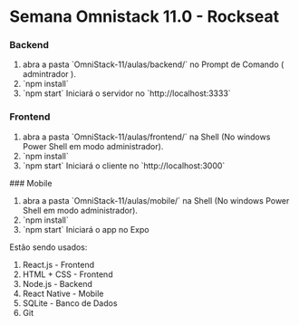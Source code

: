 <h1> Semana Omnistack 11.0 - Rockseat </h1>


### Backend 
<ol>
<li>  abra a pasta `OmniStack-11/aulas/backend/` no Prompt de Comando ( admintrador ). </li>
<li> `npm install` </li>
<li> `npm start` Iniciará o servidor no `http://localhost:3333` </li>
</ol>

### Frontend 
 <ol>
<li>  abra a pasta `OmniStack-11/aulas/frontend/` na Shell (No windows Power Shell em modo administrador). </li>
<li> `npm install` </li>
<li> `npm start` Iniciará o cliente no `http://localhost:3000` </li>
</ol>
### Mobile 
<ol>
<li>  abra a pasta `OmniStack-11/aulas/mobile/` na Shell (No windows Power Shell em modo administrador). </li>
<li>  `npm install`</li>
<li>  `npm start` Iniciará o app no Expo </li>
</ol>
<p>Estão sendo usados:</p>
<ol>
  <li>React.js - Frontend </li>
  <li>HTML + CSS - Frontend</li>
  <li>Node.js - Backend</li>
  <li>React Native - Mobile</li>
  <li>SQLite - Banco de Dados</li>
  <li>Git</li>
</ol>
